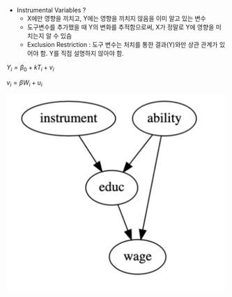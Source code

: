 


- Instrumental Variables  ?
	- X에만 영향을 끼치고, Y에는 영향을 끼치지 않음을 이미 알고 있는 변수 
	- 도구변수를 추가했을 때 Y의 변화를 추적함으로써, X가 정말로 Y에 영향을 미치는지 알 수 있슴
	 - Exclusion Restriction : 도구 변수는 처치를 통한 결과(Y)와만 상관 관계가 있어야 함. Y를 직접 설명하지 않아야 함. 







$Y_i = \beta_0 + kT_i + v_i$   
  
$v_i = \beta W_i + u_i$




![1](./Resource/img/causal_1.png)

